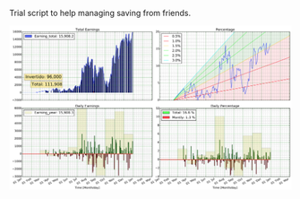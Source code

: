 Trial script to help managing saving from friends.


![](https://github.com/ja-vazquez/Ahorro/blob/master/2015.jpg)